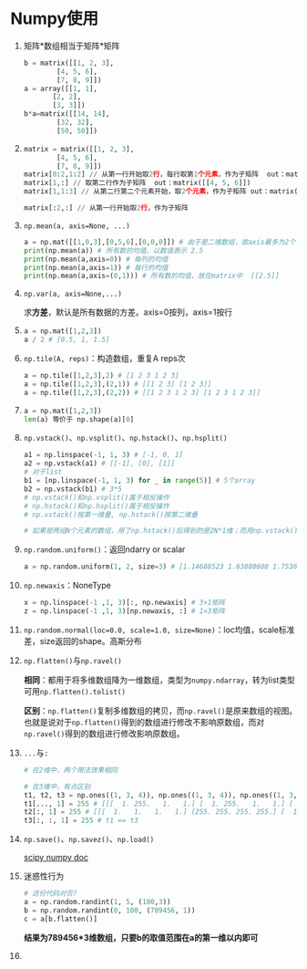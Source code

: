 # Numpy使用

1. 矩阵\*数组相当于矩阵\*矩阵

   ```python
   b = matrix([[1, 2, 3],
           [4, 5, 6],
           [7, 8, 9]])
   a = array([[1, 1],
          [2, 2],
          [3, 3]])
   b*a=matrix([[14, 14],
           [32, 32],
           [50, 50]])
   ```

2. ```python
   matrix = matrix([[1, 2, 3],
           [4, 5, 6],
           [7, 8, 9]])
   matrix[0:2,1:2] // 从第一行开始取2行，每行取第1个元素，作为子矩阵  out：matrix([[2],[5]])
   matrix[1,:] // 取第二行作为子矩阵  out：matrix([[4, 5, 6]])
   matrix[1,1:3] // 从第二行第二个元素开始，取2个元素，作为子矩阵	out：matrix([[5, 6]])
   
   matrix[:2,:] // 从第一行开始取2行，作为子矩阵
   ```




3. `np.mean(a, axis=None, ...)`

   ```python
   a = np.mat([[1,0,3],[0,5,6],[0,0,0]]) # 由于是二维数组，故axis最多为2个
   print(np.mean(a)) # 所有数的均值，以数值表示	2.5
   print(np.mean(a,axis=0)) # 每列的均值		
   print(np.mean(a,axis=1)) # 每行的均值
   print(np.mean(a,axis=(0,1))) # 所有数的均值，放在matrix中 	[[2.5]]
   ```

4. `np.var(a, axis=None,...)`

   求**方差**，默认是所有数据的方差。axis=0按列，axis=1按行

5. ```python
   a = np.mat([1,2,3])
   a / 2 # [0.5, 1, 1.5]
   ```

6. `np.tile(A, reps)`：构造数组，重复A reps次

   ```python
   a = np.tile([1,2,3],2) # [1 2 3 1 2 3]
   a = np.tile([1,2,3],(2,1)) # [[1 2 3] [1 2 3]]
   a = np.tile([1,2,3],(2,2)) # [[1 2 3 1 2 3] [1 2 3 1 2 3]]
   ```

7. ```python
   a = np.mat([1,2,3])
   len(a) 等价于 np.shape(a)[0]
   ```

8. `np.vstack()`、`np.vsplit()`、`np.hstack()`、`np.hsplit()`

   ```python
   a1 = np.linspace(-1, 1, 3) # [-1, 0, 1]
   a2 = np.vstack(a1) # [[-1], [0], [1]]
   # 对于list
   b1 = [np.linspace(-1, 1, 3) for _ in range(5)] # 5个array
   b2 = np.vstack(b1) # 3*5
   # np.vstack()和np.vsplit()属于相反操作
   # np.hstack()和np.hsplit()属于相反操作
   # np.vstack()按第一维叠, np.hstack()按第二维叠
   
   # 如果是两组N个元素的数组，用了np.hstack()后得到的是2N*1维；而用np.vstack()得到的是N*2维
   ```

9. `np.random.uniform()`：返回ndarry or scalar

   ```python
   a = np.random.uniform(1, 2, size=3) # [1.14688523 1.63880608 1.75369664].  区间[1,2)
   ```

10. `np.newaxis`：NoneType

    ```python
    x = np.linspace(-1 ,1, 3)[:, np.newaxis] # 3×1矩阵
    z = np.linspace(-1 ,1, 3)[np.newaxis, :] # 1×3矩阵
    ```

11. `np.random.normal(loc=0.0, scale=1.0, size=None)`：loc均值，scale标准差，size返回的shape。高斯分布

12. `np.flatten()`与`np.ravel()`

    **相同**：都用于将多维数组降为一维数组，类型为`numpy.ndarray`，转为list类型可用`np.flatten().tolist()`

    **区别**：`np.flatten()`复制多维数组的拷贝，而`np.ravel()`是原来数组的视图。也就是说对于`np.flatten()`得到的数组进行修改不影响原数组，而对`np.ravel()`得到的数组进行修改影响原数组。

13. `...`与`:`

    ```python
    # 在2维中，两个用法效果相同
    
    # 在3维中，有点区别
    t1, t2, t3 = np.ones((1, 3, 4)), np.ones((1, 3, 4)), np.ones((1, 3, 4))
    t1[..., 1] = 255 # [[[  1. 255.   1.   1.] [  1. 255.   1.   1.] [  1. 255.   1.   1.]]]
    t2[:, 1] = 255 # [[[  1.   1.   1.   1.] [255. 255. 255. 255.] [  1.   1.   1.   1.]]]
    t3[:, :, 1] = 255 # t1 == t3
    ```

14. `np.save()`、`np.savez()`、`np.load()`

    [scipy numpy doc](https://docs.scipy.org/doc/numpy/reference/generated/numpy.save.html)

15. 迷惑性行为

    ```python
    # 这份代码对否?
    a = np.random.randint(1, 5, (100,3))
    b = np.random.randint(0, 100, (789456, 1))
    c = a[b.flatten()]
    ```

    **结果为789456*3维数组，只要b的取值范围在a的第一维以内即可**

16. 

